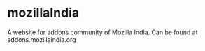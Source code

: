 # mozillaIndia
A website for addons community of Mozilla India. Can be found at addons.mozillaindia.org
